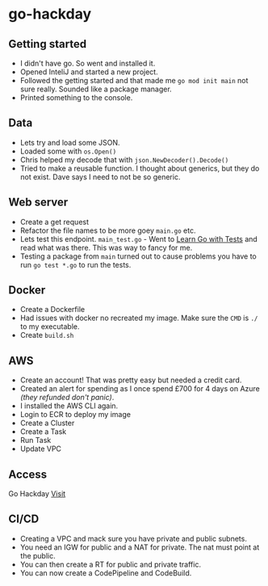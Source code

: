 # go-hackday

## Getting started
* I didn't have go. So went and installed it.
* Opened InteliJ and started a new project.
* Followed the getting started and that made me `go mod init main` not sure really. Sounded like a package manager.
* Printed something to the console.

## Data
* Lets try and load some JSON.
* Loaded some with `os.Open()`
* Chris helped my decode that with `json.NewDecoder().Decode()`
* Tried to make a reusable function. I thought about generics, but they do not exist. Dave says I need to not be so generic.

## Web server
* Create a get request
* Refactor the file names to be more goey `main.go` etc.
* Lets test this endpoint. `main_test.go` - Went to [Learn Go with Tests](https://quii.gitbook.io/learn-go-with-tests/build-an-application/http-server) and read what was there. This was way to fancy for me.
* Testing a package from `main` turned out to cause problems you have to run `go test *.go` to run the tests.

## Docker
* Create a Dockerfile
* Had issues with docker no recreated my image. Make sure the `CMD` is `./` to my executable.
* Create `build.sh`

## AWS
* Create an account! That was pretty easy but needed a credit card.
* Created an alert for spending as I once spend £700 for 4 days on Azure _(they refunded don't panic)_.
* I installed the AWS CLI again.
* Login to ECR to deploy my image
* Create a Cluster
* Create a Task
* Run Task
* Update VPC

## Access
Go Hackday [Visit](http://ec2-54-155-236-221.eu-west-1.compute.amazonaws.com/api/devs)

## CI/CD
* Creating a VPC and mack sure you have private and public subnets.
* You need an IGW for public and a NAT for private. The nat must point at the public.
* You can then create a RT for public and private traffic.
* You can now create a CodePipeline and CodeBuild.
